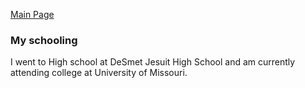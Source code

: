 [Main Page](README.md)  
### My schooling  
I went to High school at DeSmet Jesuit High School and am currently attending college at University of Missouri.
